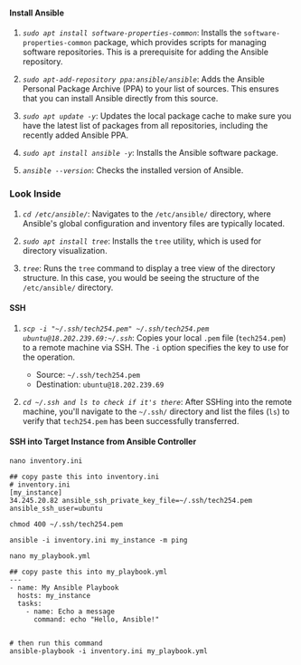 #### Install Ansible

1. *`sudo apt install software-properties-common`*: Installs the `software-properties-common` package, which provides scripts for managing software repositories. This is a prerequisite for adding the Ansible repository.

2. *`sudo apt-add-repository ppa:ansible/ansible`*: Adds the Ansible Personal Package Archive (PPA) to your list of sources. This ensures that you can install Ansible directly from this source.

3. *`sudo apt update -y`*: Updates the local package cache to make sure you have the latest list of packages from all repositories, including the recently added Ansible PPA.

4. *`sudo apt install ansible -y`*: Installs the Ansible software package.

5. *`ansible --version`*: Checks the installed version of Ansible.

### Look Inside

1. *`cd /etc/ansible/`*: Navigates to the `/etc/ansible/` directory, where Ansible's global configuration and inventory files are typically located.

2. *`sudo apt install tree`*: Installs the `tree` utility, which is used for directory visualization.

3. *`tree`*: Runs the `tree` command to display a tree view of the directory structure. In this case, you would be seeing the structure of the `/etc/ansible/` directory.

#### SSH

1. *`scp -i "~/.ssh/tech254.pem" ~/.ssh/tech254.pem ubuntu@18.202.239.69:~/.ssh`*: Copies your local `.pem` file (`tech254.pem`) to a remote machine via SSH. The `-i` option specifies the key to use for the operation.

   - Source: `~/.ssh/tech254.pem`
   - Destination: `ubuntu@18.202.239.69`
   
2. *`cd ~/.ssh and ls to check if it's there`*: After SSHing into the remote machine, you'll navigate to the `~/.ssh/` directory and list the files (`ls`) to verify that `tech254.pem` has been successfully transferred.

#### SSH into Target Instance from Ansible Controller

```
nano inventory.ini

## copy paste this into inventory.ini
# inventory.ini
[my_instance]
34.245.20.82 ansible_ssh_private_key_file=~/.ssh/tech254.pem ansible_ssh_user=ubuntu

chmod 400 ~/.ssh/tech254.pem

ansible -i inventory.ini my_instance -m ping

nano my_playbook.yml

## copy paste this into my_playbook.yml
---
- name: My Ansible Playbook
  hosts: my_instance
  tasks:
    - name: Echo a message
      command: echo "Hello, Ansible!"


# then run this command
ansible-playbook -i inventory.ini my_playbook.yml
```